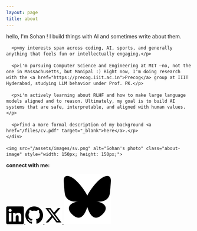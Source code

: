 ```yaml
---
layout: page
title: about
---
```


<div class="about-container">
  <div class="content-wrapper">
    <div class="intro-section">
      <p>hello, I'm Sohan ! I build things with AI and sometimes write about them.
      </p>
      
      <p>my interests span across coding, AI, sports, and generally anything that feels fun or intellectually engaging.</p>
      
      <p>i'm pursuing Computer Science and Engineering at MIT —no, not the one in Massachusetts, but Manipal :) Right now, I'm doing research with the <a href="https://precog.iiit.ac.in">Precog</a> group at IIIT Hyderabad, studying LLM behavior under Prof. PK.</p>
      
      <p>i'm actively learning about RLHF and how to make large language models aligned and to reason. Ultimately, my goal is to build AI systems that are safe, interpretable, and aligned with human values.</p>
      
      <p>find a more formal description of my background <a href="/files/cv.pdf" target="_blank">here</a>.</p>
    </div>
    
    <img src="/assets/images/sv.png" alt="Sohan's photo" class="about-image" style="width: 150px; height: 150px;">
  </div>

  <div class="social-section">
    <p><strong>connect with me:</strong></p>
    <div class="social-icons">
      <a href="https://www.linkedin.com/in/sohan-venkatesh/" target="_blank" rel="noopener noreferrer">
        <img src="/assets/images/linkedin.svg" alt="LinkedIn" class="social-icon">
      </a>
      <a href="https://github.com/sohv" target="_blank" rel="noopener noreferrer">
        <img src="/assets/images/github.svg" alt="GitHub" class="social-icon">
      </a>
      <a href="https://x.com/classytiol" target="_blank" rel="noopener noreferrer">
        <img src="/assets/images/twitter.svg" alt="X (Twitter)" class="social-icon">
      </a>
      <a href="https://bsky.app/profile/classytiol.bsky.social" target="_blank" rel="noopener noreferrer">
        <img src="/assets/images/bluesky-1.svg" alt="Bluesky" class="social-icon">
      </a>
    </div>
  </div>

<!--
  <div class="contact-section">
    <p><strong>Get in touch:</strong></p>
    <form action="https://formspree.io/f/xpwrjnvo" method="POST" class="contact-form">
      <input type="text" name="name" placeholder="Your Name" required>
      <input type="email" name="email" placeholder="Your Email" required>
      <textarea name="message" placeholder="Your Message" rows="5" required></textarea>
      <button type="submit">Send</button>
    </form>
  </div>
</div>
-->
